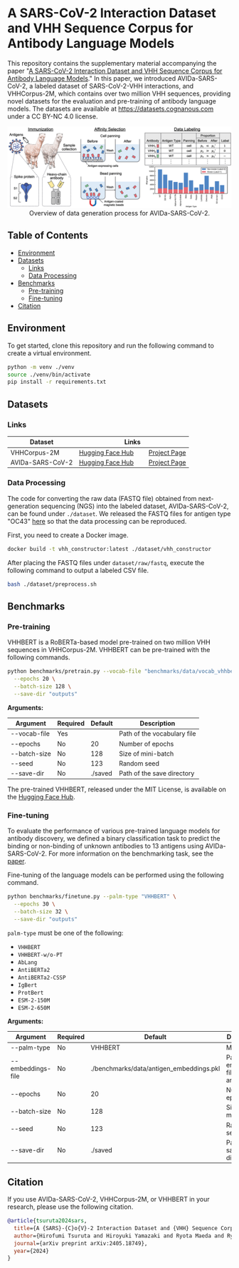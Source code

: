 # A SARS-CoV-2 Interaction Dataset and VHH Sequence Corpus for Antibody Language Models

This repository contains the supplementary material accompanying the paper "[A SARS-CoV-2 Interaction Dataset and VHH Sequence Corpus for Antibody Language Models](https://arxiv.org/abs/2405.18749)."
In this paper, we introduced AVIDa-SARS-CoV-2, a labeled dataset of SARS-CoV-2-VHH interactions, and VHHCorpus-2M, which contains over two million VHH sequences, providing novel datasets for the evaluation and pre-training of antibody language models.
The datasets are available at https://datasets.cognanous.com under a CC BY-NC 4.0 license.

<img src="./docs/images/data_generation_overview.png" alt="dataset-generation-overview">

<div style="text-align: center;">
Overview of data generation process for AVIDa-SARS-CoV-2.
</div>

## Table of Contents

- [Environment](#environment)
- [Datasets](#datasets)
  - [Links](#links)
  - [Data Processing](#data-processing)
- [Benchmarks](#benchmarks)
  - [Pre-training](#pre-training)
  - [Fine-tuning](#fine-tuning)
- [Citation](#citation)

## Environment

To get started, clone this repository and run the following command to create a virtual environment.

```bash
python -m venv ./venv
source ./venv/bin/activate
pip install -r requirements.txt
```

## Datasets

### Links

| Dataset          |                                                                                          Links                                                                                           |
| ---------------- | :--------------------------------------------------------------------------------------------------------------------------------------------------------------------------------------: |
| VHHCorpus-2M     |      [Hugging Face Hub](https://huggingface.co/datasets/COGNANO/VHHCorpus-2M)&nbsp;&nbsp;&nbsp;&nbsp;&nbsp;&nbsp;&nbsp;&nbsp;&nbsp;[Project Page](https://vhh-corpus.cognanous.com)      |
| AVIDa-SARS-CoV-2 | [Hugging Face Hub](https://huggingface.co/datasets/COGNANO/AVIDa-SARS-CoV-2)&nbsp;&nbsp;&nbsp;&nbsp;&nbsp;&nbsp;&nbsp;&nbsp;&nbsp;[Project Page](https://avida-sars-cov-2.cognanous.com) |

### Data Processing

The code for converting the raw data (FASTQ file) obtained from next-generation sequencing (NGS) into the labeled dataset, AVIDa-SARS-CoV-2, can be found under `./dataset`.
We released the FASTQ files for antigen type "OC43" [here](https://drive.google.com/drive/folders/151Njm6OE9G5m8vyzDcn8w8mWye8ULsYU?usp=sharing) so that the data processing can be reproduced.

First, you need to create a Docker image.

```bash
docker build -t vhh_constructor:latest ./dataset/vhh_constructor
```

After placing the FASTQ files under `dataset/raw/fastq`, execute the following command to output a labeled CSV file.

```bash
bash ./dataset/preprocess.sh
```

## Benchmarks

### Pre-training

VHHBERT is a RoBERTa-based model pre-trained on two million VHH sequences in VHHCorpus-2M.
VHHBERT can be pre-trained with the following commands.

```bash
python benchmarks/pretrain.py --vocab-file "benchmarks/data/vocab_vhhbert.txt" \
  --epochs 20 \
  --batch-size 128 \
  --save-dir "outputs"
```

**Arguments:**

| Argument      | Required | Default   | Description                      |
|---------------|----------|-----------|----------------------------------|
| --vocab-file  | Yes      |           | Path of the vocabulary file      |
| --epochs      | No       | 20        | Number of epochs                 |
| --batch-size  | No       | 128       | Size of mini-batch               |
| --seed        | No       | 123       | Random seed                      |
| --save-dir    | No       | ./saved   | Path of the save directory       |

The pre-trained VHHBERT, released under the MIT License, is available on the [Hugging Face Hub](https://huggingface.co/COGNANO/VHHBERT).

### Fine-tuning

To evaluate the performance of various pre-trained language models for antibody discovery, we defined a binary classification task to predict the binding or non-binding of unknown antibodies to 13 antigens using AVIDa-SARS-CoV-2.
For more information on the benchmarking task, see the [paper](https://arxiv.org/abs/2405.18749).

Fine-tuning of the language models can be performed using the following command.

```bash
python benchmarks/finetune.py --palm-type "VHHBERT" \
  --epochs 30 \
  --batch-size 32 \
  --save-dir "outputs"
```

`palm-type` must be one of the following:
- `VHHBERT`
- `VHHBERT-w/o-PT`
- `AbLang`
- `AntiBERTa2`
- `AntiBERTa2-CSSP`
- `IgBert`
- `ProtBert`
- `ESM-2-150M`
- `ESM-2-650M`

**Arguments:**

| Argument          | Required | Default                                  | Description                          |
| ----------------- | -------- | ---------------------------------------- | ------------------------------------ |
| --palm-type       | No       | VHHBERT                                  | Model name                           |
| --embeddings-file | No       | ./benchmarks/data/antigen_embeddings.pkl | Path of embeddings file for antigens |
| --epochs          | No       | 20                                       | Number of epochs                     |
| --batch-size      | No       | 128                                      | Size of mini-batch                   |
| --seed            | No       | 123                                      | Random seed                          |
| --save-dir        | No       | ./saved                                  | Path of the save directory           |

## Citation

If you use AVIDa-SARS-CoV-2, VHHCorpus-2M, or VHHBERT in your research, please use the following citation.

```bibtex
@article{tsuruta2024sars,
  title={A {SARS}-{C}o{V}-2 Interaction Dataset and {VHH} Sequence Corpus for Antibody Language Models},
  author={Hirofumi Tsuruta and Hiroyuki Yamazaki and Ryota Maeda and Ryotaro Tamura and Akihiro Imura},
  journal={arXiv preprint arXiv:2405.18749},
  year={2024}
}
```
